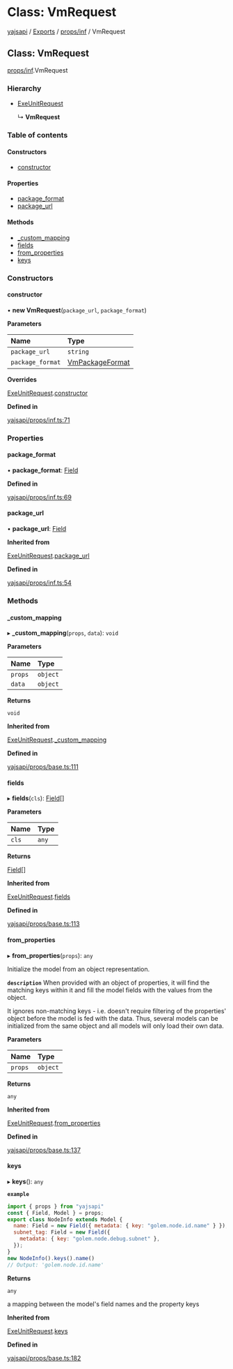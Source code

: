 # Class: VmRequest

[yajsapi](../yajsapi.md) / [Exports](../modules/) / [props/inf](../modules/props_inf.md) / VmRequest

## Class: VmRequest

[props/inf](../modules/props_inf.md).VmRequest

### Hierarchy

* [ExeUnitRequest](props_inf.exeunitrequest.md)

  ↳ **VmRequest**

### Table of contents

#### Constructors

* [constructor](props_inf.vmrequest.md#constructor)

#### Properties

* [package\_format](props_inf.vmrequest.md#package_format)
* [package\_url](props_inf.vmrequest.md#package_url)

#### Methods

* [\_custom\_mapping](props_inf.vmrequest.md#_custom_mapping)
* [fields](props_inf.vmrequest.md#fields)
* [from\_properties](props_inf.vmrequest.md#from_properties)
* [keys](props_inf.vmrequest.md#keys)

### Constructors

#### constructor

• **new VmRequest**\(`package_url`, `package_format`\)

**Parameters**

| Name | Type |
| :--- | :--- |
| `package_url` | `string` |
| `package_format` | [VmPackageFormat](../enumeration/props_inf.vmpackageformat.md) |

**Overrides**

[ExeUnitRequest](props_inf.exeunitrequest.md).[constructor](props_inf.exeunitrequest.md#constructor)

**Defined in**

[yajsapi/props/inf.ts:71](https://github.com/golemfactory/yajsapi/blob/8f42a91/yajsapi/props/inf.ts#L71)

### Properties

#### package\_format

• **package\_format**: [Field](props_base.field.md)

**Defined in**

[yajsapi/props/inf.ts:69](https://github.com/golemfactory/yajsapi/blob/8f42a91/yajsapi/props/inf.ts#L69)

#### package\_url

• **package\_url**: [Field](props_base.field.md)

**Inherited from**

[ExeUnitRequest](props_inf.exeunitrequest.md).[package\_url](props_inf.exeunitrequest.md#package_url)

**Defined in**

[yajsapi/props/inf.ts:54](https://github.com/golemfactory/yajsapi/blob/8f42a91/yajsapi/props/inf.ts#L54)

### Methods

#### \_custom\_mapping

▸ **\_custom\_mapping**\(`props`, `data`\): `void`

**Parameters**

| Name | Type |
| :--- | :--- |
| `props` | `object` |
| `data` | `object` |

**Returns**

`void`

**Inherited from**

[ExeUnitRequest](props_inf.exeunitrequest.md).[\_custom\_mapping](props_inf.exeunitrequest.md#_custom_mapping)

**Defined in**

[yajsapi/props/base.ts:111](https://github.com/golemfactory/yajsapi/blob/8f42a91/yajsapi/props/base.ts#L111)

#### fields

▸ **fields**\(`cls`\): [Field](props_base.field.md)\[\]

**Parameters**

| Name | Type |
| :--- | :--- |
| `cls` | `any` |

**Returns**

[Field](props_base.field.md)\[\]

**Inherited from**

[ExeUnitRequest](props_inf.exeunitrequest.md).[fields](props_inf.exeunitrequest.md#fields)

**Defined in**

[yajsapi/props/base.ts:113](https://github.com/golemfactory/yajsapi/blob/8f42a91/yajsapi/props/base.ts#L113)

#### from\_properties

▸ **from\_properties**\(`props`\): `any`

Initialize the model from an object representation.

**`description`** When provided with an object of properties, it will find the matching keys within it and fill the model fields with the values from the object.

It ignores non-matching keys - i.e. doesn't require filtering of the properties' object before the model is fed with the data. Thus, several models can be initialized from the same object and all models will only load their own data.

**Parameters**

| Name | Type |
| :--- | :--- |
| `props` | `object` |

**Returns**

`any`

**Inherited from**

[ExeUnitRequest](props_inf.exeunitrequest.md).[from\_properties](props_inf.exeunitrequest.md#from_properties)

**Defined in**

[yajsapi/props/base.ts:137](https://github.com/golemfactory/yajsapi/blob/8f42a91/yajsapi/props/base.ts#L137)

#### keys

▸ **keys**\(\): `any`

**`example`**

```javascript
import { props } from "yajsapi"
const { Field, Model } = props;
export class NodeInfo extends Model {
  name: Field = new Field({ metadata: { key: "golem.node.id.name" } });
  subnet_tag: Field = new Field({
    metadata: { key: "golem.node.debug.subnet" },
  });
}
new NodeInfo().keys().name()
// Output: 'golem.node.id.name'
```

**Returns**

`any`

a mapping between the model's field names and the property keys

**Inherited from**

[ExeUnitRequest](props_inf.exeunitrequest.md).[keys](props_inf.exeunitrequest.md#keys)

**Defined in**

[yajsapi/props/base.ts:182](https://github.com/golemfactory/yajsapi/blob/8f42a91/yajsapi/props/base.ts#L182)

